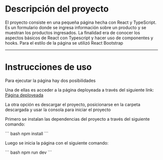 <h1>Descripción del proyecto</h1>
<p>El proyecto consiste en una pequeña página hecha con React y TypeScript. Es un formulario donde se ingresa información sobre un producto y se muestran los productos ingresados. La finalidad era de conocer los aspectos básicos de React con Typescript y hacer uso de componentes y hooks. Para el estilo de la página se utilizó React Bootstrap</p>

<hr></hr>

<h1>Instrucciones de uso</h1>
<p>Para ejecutar la página hay dos posibilidades</p>
<p>Una de ellas es acceder a la página deployeada a través del siguiente link: <a href="https://tp-react-2cpg64o0o-leandro-lopezs-projects.vercel.app"> Página deployeada</a></p>
<p>La otra opción es descargar el proyecto, posicionarse en la carpeta descargada y usar la consola para iniciar el proyecto</p>
<p>Primero se instalan las dependencias del proyecto a través del siguiente comando:</p>
``` bash
npm install
```
<p>Luego se inicia la página con el siguiente comando:</p>
``` bash
npm run dev
```